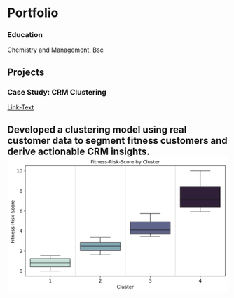 # Portfolio
### Education
Chemistry and Management, Bsc
  
## Projects
### Case Study: CRM Clustering
[Link-Text](https://github.com/moritz-podiebrad/CRM%20Clustering)

Developed a clustering model using real customer data to segment
fitness customers and derive actionable CRM insights.
![Mein Bild](assets/img/FRS_boxplot.png)
---
